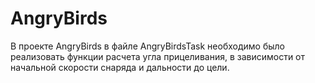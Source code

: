 # AngryBirds
В проекте AngryBirds в файле AngryBirdsTask необходимо было реализовать функции расчета угла прицеливания,
в зависимости от начальной скорости снаряда и дальности до цели.
